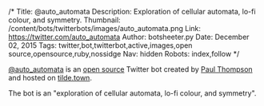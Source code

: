 /*
Title: @auto_automata
Description: Exploration of cellular automata, lo-fi colour, and symmetry.
Thumbnail: /content/bots/twitterbots/images/auto_automata.png
Link: https://twitter.com/auto_automata
Author: botsheeter.py
Date: December 02, 2015
Tags: twitter,bot,twitterbot,active,images,open source,opensource,ruby,nossidge
Nav: hidden
Robots: index,follow
*/

[@auto_automata](https://twitter.com/auto_automata) is an [open source](https://github.com/nossidge/1d-cellular-automata) Twitter bot created by [Paul Thompson](https://twitter.com/nossidge) and hosted on [tilde.town](http://tilde.town).

The bot is an "exploration of cellular automata, lo-fi colour, and symmetry". 
